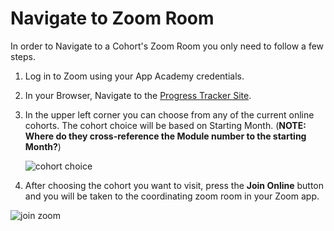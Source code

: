 # Navigate to Zoom Room

In order to Navigate to a Cohort's Zoom Room you only need to follow a few steps.

1. Log in to Zoom using your App Academy credentials.
2. In your Browser, Navigate to the [Progress Tracker Site][progress-tracker-site].
3. In the upper left corner you can choose from any of the current online cohorts. The cohort choice will be based on Starting Month. (**NOTE: Where do they cross-reference the Module number to the starting Month?**)

   ![cohort choice][progress-tracker-1]

4. After choosing the cohort you want to visit, press the **Join Online** button and you will be taken to the coordinating zoom room in your Zoom app.

![join zoom][join-zoom]

[join-zoom]: https://github.com/jdrichardsappacad/AppAcademy-Online-Onboarding-Instruction-Guide/blob/master/assets/progress-tracker-2.png
[progress-tracker-1]: https://github.com/jdrichardsappacad/AppAcademy-Online-Onboarding-Instruction-Guide/blob/master/assets/progress-tracker-1.png
[progress-tracker-2]: https://github.com/jdrichardsappacad/AppAcademy-Online-Onboarding-Instruction-Guide/blob/master/assets/progress-tracker-2.png
[progress-tracker-site]: https://progress.appacademy.io/
